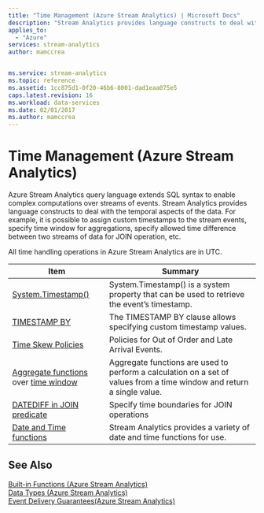 ```yaml
---
title: "Time Management (Azure Stream Analytics) | Microsoft Docs"
description: "Stream Analytics provides language constructs to deal with the temporal aspects of the data."
applies_to: 
  - "Azure"
services: stream-analytics
author: mamccrea


ms.service: stream-analytics
ms.topic: reference
ms.assetid: 1cc875d1-0f20-46b6-8001-dad1eaa075e5
caps.latest.revision: 16
ms.workload: data-services
ms.date: 02/01/2017
ms.author: mamccrea
---
```

# Time Management (Azure Stream Analytics)
  Azure Stream Analytics query language extends SQL syntax to enable complex computations over streams of events. Stream Analytics provides language constructs to deal with the temporal aspects of the data. For example, it is possible to assign custom timestamps to the stream events, specify time window for aggregations, specify allowed time difference between two streams of data for JOIN operation, etc.  
 
 All time handling operations in Azure Stream Analytics are in UTC.
 
 
|Item|Summary|  
|----------|-------------|  
|[System.Timestamp()](system-timestamp-stream-analytics.md)|System.Timestamp() is a system property that can be used to retrieve the event’s timestamp.|  
|[TIMESTAMP BY](timestamp-by-azure-stream-analytics.md)|The TIMESTAMP BY clause allows specifying custom timestamp values.|  
|[Time Skew Policies](time-skew-policies-azure-stream-analytics.md)|Policies for Out of Order and Late Arrival Events.|  
|[Aggregate functions](aggregate-functions-azure-stream-analytics.md) over [time window](windowing-azure-stream-analytics.md)|Aggregate functions are used to perform a calculation on a set of values from a time window and return a single value.|  
|[DATEDIFF in JOIN predicate](join-azure-stream-analytics.md)|Specify time boundaries for JOIN operations|  
|[Date and Time functions](date-and-time-functions-azure-stream-analytics.md)|Stream Analytics provides a variety of date and time functions for use.|  
  
## See Also  
 [Built-in Functions &#40;Azure Stream Analytics&#41;](built-in-functions-azure-stream-analytics.md)   
 [Data Types &#40;Azure Stream Analytics&#41;](data-types-azure-stream-analytics.md)   
 [Event Delivery Guarantees&#40;Azure Stream Analytics&#41;](event-delivery-guarantees-azure-stream-analytics.md)  
  
  
